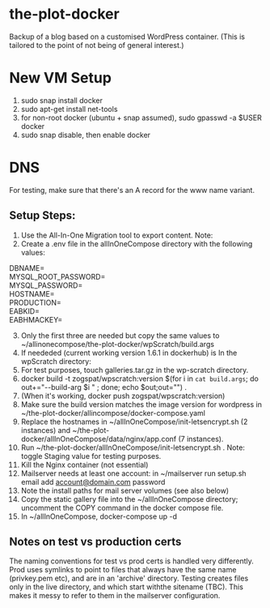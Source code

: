 # the-plot-docker

Backup of a blog based on a customised WordPress container. (This is tailored to the point of not being of general interest.)

# New VM Setup 
1. sudo snap install docker
2. sudo apt-get install net-tools
3. for non-root docker (ubuntu + snap assumed), sudo gpasswd -a $USER docker
4. sudo snap disable, then enable docker

# DNS
For testing, make sure that there's an A record for the www name variant.

## Setup Steps:
1. Use the All-In-One Migration tool to export content. Note:
2. Create a .env file in the allInOneCompose directory with the following values:

DBNAME=  
MYSQL_ROOT_PASSWORD=  
MYSQL_PASSWORD=  
HOSTNAME=  
PRODUCTION=  
EABKID=  
EABHMACKEY=

3. Only the first three are needed but copy the same values to  ~/allinonecompose/the-plot-docker/wpScratch/build.args
4. If neededed (current working version 1.6.1 in dockerhub) is In the wpScratch directory: 
5. For test purposes, touch galleries.tar.gz in the wp-scratch directory.
6. docker build -t zogspat/wpscratch:version $(for i in `cat build.args`; do out+="--build-arg $i " ; done; echo $out;out="") .
7. (When it's working, docker push zogspat/wpscratch:version)
8. Make sure the build version matches the image version for wordpress in ~/the-plot-docker/allincompose/docker-compose.yaml
9. Replace the hostnames in ~/allInOneCompose/init-letsencrypt.sh (2 instances) and ~/the-plot-docker/allInOneCompose/data/nginx/app.conf (7 instances).
10. Run ~/the-plot-docker/allInOneCompose/init-letsencrypt.sh . Note: toggle Staging value for testing purposes.
11. Kill the Nginx container (not essential)
12. Mailserver needs at least one account: in ~/mailserver run setup.sh email add account@domain.com password
13. Note the install paths for mail server volumes (see also below)
14. Copy the static gallery file into the ~/allInOneCompose directory; uncomment the COPY command in the docker compose file.
15. In ~/allInOneCompose, docker-compose up -d

## Notes on test vs production certs
The naming conventions for test vs prod certs is handled very differently. Prod uses symlinks to point to files that always have the same name (privkey.pem etc), and are in an 'archive' directory. Testing creates files only in the live directory, and which start withthe sitename (TBC). This makes it messy to refer to them in the mailserver configuration.
